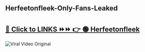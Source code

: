 
 ## Herfeetonfleek-Only-Fans-Leaked

# <h2><a href="https://clipsfans.com/Herfeetonfleek&ref=git">🔗 Click to LINKS ⏩⏩ 👉 🟢 Herfeetonfleek </a></h2>

<a href="https://clipsfans.com/Herfeetonfleek&ref=git" rel="nofollow" data-target="animated-image.originalLink"><img src="https://i.ibb.co.com/xMMVF88/686577567.gif" alt="Viral Video Original" style="max-width: 100%; display: inline-block;" data-target="animated-image.originalImage"></a>
